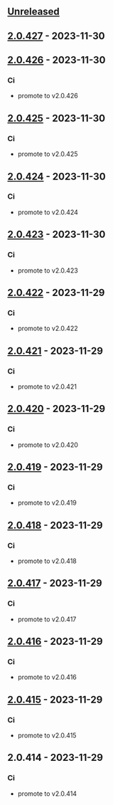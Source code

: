 <a name="unreleased"></a>
## [Unreleased]


<a name="2.0.427"></a>
## [2.0.427] - 2023-11-30

<a name="2.0.426"></a>
## [2.0.426] - 2023-11-30
### Ci
- promote to v2.0.426


<a name="2.0.425"></a>
## [2.0.425] - 2023-11-30
### Ci
- promote to v2.0.425


<a name="2.0.424"></a>
## [2.0.424] - 2023-11-30
### Ci
- promote to v2.0.424


<a name="2.0.423"></a>
## [2.0.423] - 2023-11-30
### Ci
- promote to v2.0.423


<a name="2.0.422"></a>
## [2.0.422] - 2023-11-29
### Ci
- promote to v2.0.422


<a name="2.0.421"></a>
## [2.0.421] - 2023-11-29
### Ci
- promote to v2.0.421


<a name="2.0.420"></a>
## [2.0.420] - 2023-11-29
### Ci
- promote to v2.0.420


<a name="2.0.419"></a>
## [2.0.419] - 2023-11-29
### Ci
- promote to v2.0.419


<a name="2.0.418"></a>
## [2.0.418] - 2023-11-29
### Ci
- promote to v2.0.418


<a name="2.0.417"></a>
## [2.0.417] - 2023-11-29
### Ci
- promote to v2.0.417


<a name="2.0.416"></a>
## [2.0.416] - 2023-11-29
### Ci
- promote to v2.0.416


<a name="2.0.415"></a>
## [2.0.415] - 2023-11-29
### Ci
- promote to v2.0.415


<a name="2.0.414"></a>
## 2.0.414 - 2023-11-29
### Ci
- promote to v2.0.414


[Unreleased]: https://gitlab.industrysoftware.automation.siemens.com/caas-ops/fleet/aws-usea1-qa-qa/compare/2.0.427...HEAD
[2.0.427]: https://gitlab.industrysoftware.automation.siemens.com/caas-ops/fleet/aws-usea1-qa-qa/compare/2.0.426...2.0.427
[2.0.426]: https://gitlab.industrysoftware.automation.siemens.com/caas-ops/fleet/aws-usea1-qa-qa/compare/2.0.425...2.0.426
[2.0.425]: https://gitlab.industrysoftware.automation.siemens.com/caas-ops/fleet/aws-usea1-qa-qa/compare/2.0.424...2.0.425
[2.0.424]: https://gitlab.industrysoftware.automation.siemens.com/caas-ops/fleet/aws-usea1-qa-qa/compare/2.0.423...2.0.424
[2.0.423]: https://gitlab.industrysoftware.automation.siemens.com/caas-ops/fleet/aws-usea1-qa-qa/compare/2.0.422...2.0.423
[2.0.422]: https://gitlab.industrysoftware.automation.siemens.com/caas-ops/fleet/aws-usea1-qa-qa/compare/2.0.421...2.0.422
[2.0.421]: https://gitlab.industrysoftware.automation.siemens.com/caas-ops/fleet/aws-usea1-qa-qa/compare/2.0.420...2.0.421
[2.0.420]: https://gitlab.industrysoftware.automation.siemens.com/caas-ops/fleet/aws-usea1-qa-qa/compare/2.0.419...2.0.420
[2.0.419]: https://gitlab.industrysoftware.automation.siemens.com/caas-ops/fleet/aws-usea1-qa-qa/compare/2.0.418...2.0.419
[2.0.418]: https://gitlab.industrysoftware.automation.siemens.com/caas-ops/fleet/aws-usea1-qa-qa/compare/2.0.417...2.0.418
[2.0.417]: https://gitlab.industrysoftware.automation.siemens.com/caas-ops/fleet/aws-usea1-qa-qa/compare/2.0.416...2.0.417
[2.0.416]: https://gitlab.industrysoftware.automation.siemens.com/caas-ops/fleet/aws-usea1-qa-qa/compare/2.0.415...2.0.416
[2.0.415]: https://gitlab.industrysoftware.automation.siemens.com/caas-ops/fleet/aws-usea1-qa-qa/compare/2.0.414...2.0.415
